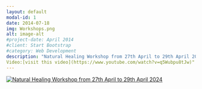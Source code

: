 ```yaml
---
layout: default
modal-id: 1
date: 2014-07-18
img: Workshops.png
alt: image-alt
#project-date: April 2014
#client: Start Bootstrap
#category: Web Development
description: "Natural Healing Workshop from 27th April to 29th April 2024. For more information,"
Video:[visit this video](https://www.youtube.com/watch?v=q5Wubpu8tJw)" 
---
```

[![Natural Healing Workshop from 27th April to 29th April 2024](https://res.cloudinary.com/marcomontalbano/image/upload/v1711867547/video_to_markdown/images/youtube--q5Wubpu8tJw-c05b58ac6eb4c4700831b2b3070cd403.jpg)](https://www.youtube.com/watch?v=q5Wubpu8tJw "Natural Healing Workshop from 27th April to 29th April 2024")
